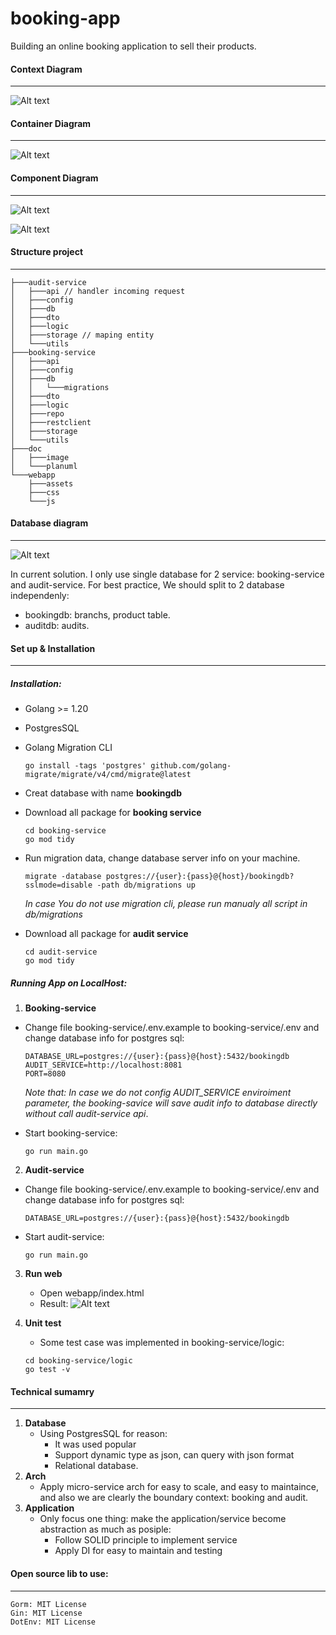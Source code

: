 # booking-app
Building an online booking application to sell their
products.


#### Context Diagram
---
![Alt text](doc/image/Booking-Context.png)


#### Container Diagram
---
![Alt text](doc/image/Booking-Container.png)

#### Component Diagram
----
![Alt text](doc/image/Booking-component.png)

![Alt text](doc/image/Booking-component-audit.png)

#### Structure project
---

```
├───audit-service
│   ├───api // handler incoming request
│   ├───config
│   ├───db
│   ├───dto
│   ├───logic
│   ├───storage // maping entity
│   └───utils
├───booking-service
│   ├───api
│   ├───config
│   ├───db
│   │   └───migrations
│   ├───dto
│   ├───logic
│   ├───repo
│   ├───restclient
│   ├───storage
│   └───utils
├───doc
│   ├───image
│   └───planuml
└───webapp
    ├───assets
    ├───css
    └───js

```
#### Database diagram
---
![Alt text](doc/image/diagram.png)

In current solution. I only use single database for 2 service: booking-service and audit-service.
For best practice, We should split to 2 database independenly:
- bookingdb: branchs, product table.
- auditdb: audits.



#### Set up & Installation
---
##### Installation:
- Golang >= 1.20
- PostgresSQL
- Golang Migration CLI 
    ```
    go install -tags 'postgres' github.com/golang-migrate/migrate/v4/cmd/migrate@latest
    ```

- Creat database with name **bookingdb**
- Download all package for **booking service**
     ```
    cd booking-service
    go mod tidy
    ```
- Run migration data, change database server info on your machine.
    ```
    migrate -database postgres://{user}:{pass}@{host}/bookingdb?sslmode=disable -path db/migrations up
    ```
    *In case You do not use migration cli, please run manualy all script in db/migrations*
    
- Download all package for **audit service**
    ```
    cd audit-service
    go mod tidy
    ```


##### Running App on LocalHost:
1. **Booking-service**
- Change file booking-service/.env.example to booking-service/.env and change database info for postgres sql:
    ```
    DATABASE_URL=postgres://{user}:{pass}@{host}:5432/bookingdb
    AUDIT_SERVICE=http://localhost:8081
    PORT=8080
    ```
    *Note that: In case we do not config AUDIT_SERVICE enviroiment parameter, the booking-savice will save audit info to database directly without call audit-service api*.


- Start booking-service:
    ```
    go run main.go 
    ```
2. **Audit-service**
- Change file booking-service/.env.example to booking-service/.env and change database info for postgres sql:
    ```
    DATABASE_URL=postgres://{user}:{pass}@{host}:5432/bookingdb
    ```
- Start audit-service:
    ```
    go run main.go 
    ```

3. **Run web**
   - Open webapp/index.html
   - Result:
  ![Alt text](doc/image/web.png)

4. **Unit test**
   - Some test case was implemented in booking-service/logic:
    ```
    cd booking-service/logic
    go test -v
    ```


#### Technical sumamry
---

1. **Database**
   - Using PostgresSQL for reason: 
     - It was used popular
     - Support dynamic type as json, can query with json format
     - Relational database.
2. **Arch**
   - Apply micro-service arch for easy to scale, and easy to maintaince, and also we are clearly the boundary context: booking and audit.
3. **Application**
   - Only focus one thing: make the application/service become abstraction as much as posiple:
     - Follow SOLID principle to implement service
     - Apply DI for easy to maintain and testing

#### Open source lib to use:
---
    Gorm: MIT License
    Gin: MIT License
    DotEnv: MIT License